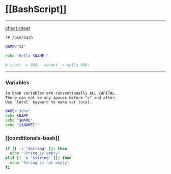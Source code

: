 #  [[BashScript]]
---

[cheat sheet](https://devhints.io/bash)

```bash 
!# /bin/bash

NAME="$1"

echo "Hello $NAME!"

# input -> BOB,  output -> Hello BOB!
```
--- 

### Variables

	In bash variables are conventionally ALL CAPITAL.
	There can not be any spaces before "=" and after.
	Use `local` keyword to make var local.

```bash
NAME="John"
echo $NAME
echo "$NAME"
echo "${NAME}!"
```

### [[conditionals-bash]]
```bash
if [[ -z "$string" ]]; then
  echo "String is empty"
elif [[ -n "$string" ]]; then
  echo "String is not empty"
fi
```